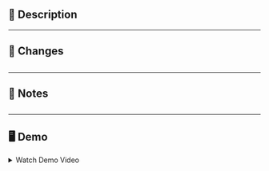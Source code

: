 ## 🎯 Description

<!-- Briefly describe what this PR does -->

---

## 🔧 Changes

## <!-- List major changes, each with an icon and a short description -->

---

## 📝 Notes

## <!-- Add any important notes, caveats, or extra info for reviewers -->

---

## 🖥️ Demo

<details>
  <summary>Watch Demo Video</summary>

  <p align="center">
    <video src="YOUR_VIDEO_URL_HERE" controls width="600"></video>
  </p>

</details>
